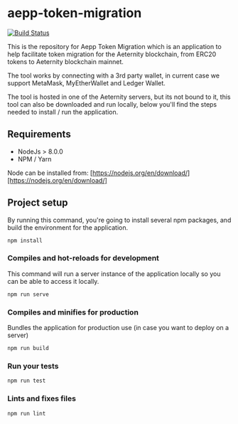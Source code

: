 # aepp-token-migration

[![Build Status](https://ci.aepps.com/job/aepp-token-migration/badge/icon)](https://ci.aepps.com/job/aepp-token-migration/)

This is the repository for Aepp Token Migration which is an application to help facilitate token migration for
the Aeternity blockchain, from ERC20 tokens to Aeternity blockchain mainnet.

The tool works by connecting with a 3rd party wallet, in current case we support MetaMask, MyEtherWallet and Ledger
Wallet.

The tool is hosted in one of the Aeternity servers, but its not bound to it, this tool can also be downloaded and run
locally, below you'll find the steps needed to install / run the application.

## Requirements

- NodeJs > 8.0.0
- NPM / Yarn

Node can be installed from: [https://nodejs.org/en/download/][https://nodejs.org/en/download/] 

## Project setup
By running this command, you're going to install several npm packages, and build the environment for the
application.
```
npm install
```

### Compiles and hot-reloads for development
This command will run a server instance of the application locally so you can be able to access it locally.
```
npm run serve
```

### Compiles and minifies for production
Bundles the application for production use (in case you want to deploy on a server)
```
npm run build
```

### Run your tests
```
npm run test
```

### Lints and fixes files
```
npm run lint
```


[https://nodejs.org/en/download/]: https://nodejs.org/en/download/
